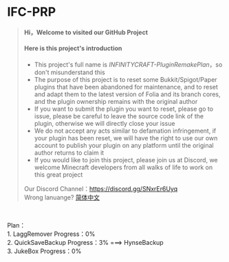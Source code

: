 # IFC-PRP
> #### Hi，Welcome to visited our GitHub Project
> #### Here is this project's introduction
>
> - This project's full name is *INFINITYCRAFT-PluginRemakePlan*，so don't misunderstand this
> - The purpose of this project is to reset some Bukkit/Spigot/Paper plugins that have been abandoned for maintenance, and to reset and adapt them to the latest version of Folia and its branch cores, and the plugin ownership remains with the original author
> - If you want to submit the plugin you want to reset, please go to issue, please be careful to leave the source code link of the plugin, otherwise we will directly close your issue
> - We do not accept any acts similar to defamation infringement, if your plugin has been reset, we will have the right to use our own account to publish your plugin on any platform until the original author returns to claim it
> - If you would like to join this project, please join us at Discord, we welcome Minecraft developers from all walks of life to work on this great project
>
>  Our Discord Channel：https://discord.gg/SNxrEr6Uyq<br>
>  Wrong lanuange? [简体中文](https://github.com/xiaoyueyoqwq/IFC-PRP/blob/main/README.md)<br>
<br>
<p>Plan：<br>
1. LaggRemover Progress：0%<br>
2. QuickSaveBackup Progress：3% ===> HynseBackup<br>
3. JukeBox Progress：0%</p>
